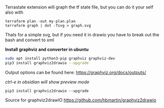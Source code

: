 
Terrastate extension will graph the tf state file, but you can do it your self also with
```hcl
terraform plan -out my-plan.plan
terraform graph | dot -Tsvg > graph.svg

```

Thats for a simple svg, but if you need it in drawio you have to break out the bash and convert to xml

**Install graphviz and converter in ubuntu**
```bash
sudo apt install python3-pip graphviz graphviz-dev
pip3 install graphviz2drawio --upgrade
```

Output options can be found here:
<https://graphviz.org/docs/outputs/>






*ctrl-e in obsidian will show preview mode*

```
pip3 install graphviz2drawio --upgrade
```

Source for graphviz2drawIO
<https://github.com/hbmartin/graphviz2drawio>